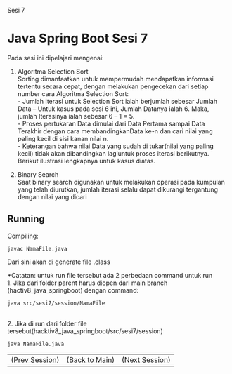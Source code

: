Sesi 7

# Java Spring Boot Sesi 7

Pada sesi ini dipelajari mengenai:
 
 1. Algoritma Selection Sort\
    Sorting dimanfaatkan untuk mempermudah mendapatkan informasi tertentu secara cepat, dengan melakukan pengecekan dari setiap number
    cara Algoritma Selection Sort:\
         - Jumlah Iterasi untuk Selection Sort ialah berjumlah sebesar Jumlah Data – Untuk kasus pada sesi 6 ini, Jumlah Datanya ialah 6. Maka, jumlah Iterasinya ialah sebesar 6 – 1 = 5.\
         - Proses pertukaran Data dimulai dari Data Pertama sampai Data Terakhir dengan cara membandingkanData ke-n dan cari   nilai yang paling kecil di sisi kanan nilai n.\
         - Keterangan bahwa nilai Data yang sudah di tukar(nilai yang paling kecil) tidak akan dibandingkan lagiuntuk proses iterasi berikutnya. Berikut ilustrasi lengkapnya untuk kasus diatas.
    
 2. Binary Search\
    Saat binary search digunakan untuk melakukan operasi pada kumpulan yang telah diurutkan, jumlah iterasi selalu dapat dikurangi tergantung dengan nilai yang dicari


## Running
Compiling: 

    javac NamaFile.java
Dari sini akan di generate file .class

*Catatan: untuk run file tersebut ada 2 perbedaan command untuk run\
    1. Jika dari folder parent harus diopen dari main branch (hactiv8_java_springboot) dengan command:

    java src/sesi7/session/NamaFile
\
2. Jika di run dari folder file tersebut(hacktiv8_java_springboot/src/sesi7/session)

    java NamaFile.java

<table align="center" style="border:none;">
  <tr>
    <td>(<a href="https://github.com/farlhmd/hacktiv8_java_springboot/tree/main/src/sesi6">Prev Session</a>)</td>
    <td>(<a href="https://github.com/farlhmd/hacktiv8_java_springboot">Back to Main</a>)</td>
    <td>(<a href="https://github.com/farlhmd/hacktiv8_java_springboot/tree/main/src/sesi8">Next Session</a>)</td>
  </tr>
</table>
    



    